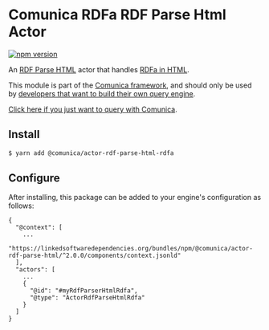 # Comunica RDFa RDF Parse Html Actor

[![npm version](https://badge.fury.io/js/%40comunica%2Factor-rdf-parse-html-rdfa.svg)](https://www.npmjs.com/package/@comunica/actor-rdf-parse-html-rdfa)

An [RDF Parse HTML](https://github.com/comunica/comunica/tree/master/packages/bus-rdf-parse-html) actor that handles [RDFa in HTML](https://www.w3.org/TR/rdfa-in-html/).

This module is part of the [Comunica framework](https://github.com/comunica/comunica),
and should only be used by [developers that want to build their own query engine](https://comunica.dev/docs/modify/).

[Click here if you just want to query with Comunica](https://comunica.dev/docs/query/).

## Install

```bash
$ yarn add @comunica/actor-rdf-parse-html-rdfa
```

## Configure

After installing, this package can be added to your engine's configuration as follows:
```text
{
  "@context": [
    ...
    "https://linkedsoftwaredependencies.org/bundles/npm/@comunica/actor-rdf-parse-html/^2.0.0/components/context.jsonld"  
  ],
  "actors": [
    ...
    {
      "@id": "#myRdfParserHtmlRdfa",
      "@type": "ActorRdfParseHtmlRdfa"
    }
  ]
}
```
